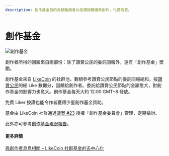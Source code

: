 ```yaml
---
description: 創作基金目的為鼓勵讀者以按讚回饋優質創作，化讚為賞。
---
```


# 創作基金

![創作基金](../../.gitbook/assets/未命名簡報.jpeg)

創作者所得的回饋來自兩部份：除了讚賞公民的委託回報外，還有「創作基金」奬勵。

創作基金來自 [LikeCoin](https://like.co/) 的社群池，數額參考讚賞公民節點的委託回報總和，按[讚賞公民](./)的總 Like 數攤分，回饋給創作者。委託給讚賞公民節點的金額愈大，對創作基金的影響力也愈大。創作基金每天大約 12:00 GMT+8 發放。

免費 Liker 按讚也能令作者獲得少量創作基金資助。

基金由 LikeCoin 社群通過[議案 #23](https://stake.like.co/proposals/23) 授權「創作基金委員會」管理，定期檢討。

此外亦可參考[創作基金現況報告](https://blog.like.co/zh/tag/%E5%89%B5%E4%BD%9C%E5%9F%BA%E9%87%91/)。

#### 更多詳情

[與創作者息息相關 – LikeCoin 社群基金的去中心化](https://blog.like.co/zh/%E8%88%87%E5%89%B5%E4%BD%9C%E8%80%85%E6%81%AF%E6%81%AF%E7%9B%B8%E9%97%9C-likecoin-%E7%A4%BE%E7%BE%A4%E5%9F%BA%E9%87%91%E7%9A%84%E5%8E%BB%E4%B8%AD%E5%BF%83%E5%8C%96/)
